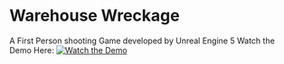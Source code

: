 # Warehouse Wreckage
A First Person shooting Game developed by Unreal Engine 5
Watch the Demo Here:
[![Watch the Demo](https://img.youtube.com/vi/9YZNaVm__bo/maxresdefault.jpg)](https://www.youtube.com/watch?v=9YZNaVm__bo)